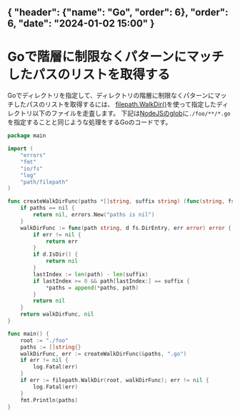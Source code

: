 { "header": {"name": "Go", "order": 6},  "order": 6, "date": "2024-01-02 15:00" }
---
# Goで階層に制限なくパターンにマッチしたパスのリストを取得する

Goでディレクトリを指定して、ディレクトリの階層に制限なくパターンにマッチしたパスのリストを取得するには、
[filepath.WalkDir()](https://pkg.go.dev/path/filepath#WalkDir)を使って指定したディレクトリ以下のファイルを走査します。
下記は[NodeJSのglob](https://japanese-document.github.io/tips/2023/javascript-nodejs-glob.html)に`./foo/**/*.go`を指定することと同じような処理をするGoのコードです。

```go
package main

import (
	"errors"
	"fmt"
	"io/fs"
	"log"
	"path/filepath"
)

func createWalkDirFunc(paths *[]string, suffix string) (func(string, fs.DirEntry, error) error, error) {
	if paths == nil {
		return nil, errors.New("paths is nil")
	}
	walkDirFunc := func(path string, d fs.DirEntry, err error) error {
		if err != nil {
			return err
		}
		if d.IsDir() {
			return nil
		}
		lastIndex := len(path) - len(suffix)
		if lastIndex >= 0 && path[lastIndex:] == suffix {
			*paths = append(*paths, path)
		}
		return nil
	}
	return walkDirFunc, nil
}

func main() {
	root := "./foo"
	paths := []string{}
	walkDirFunc, err := createWalkDirFunc(&paths, ".go")
	if err != nil {
		log.Fatal(err)
	}
	if err := filepath.WalkDir(root, walkDirFunc); err != nil {
		log.Fatal(err)
	}
	fmt.Println(paths)
}
```